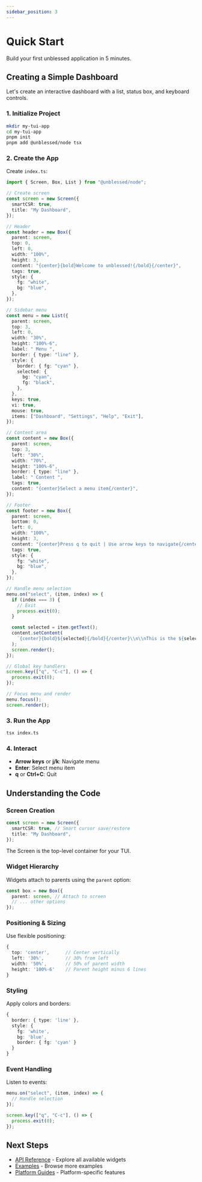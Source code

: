 ```yaml
---
sidebar_position: 3
---
```


# Quick Start

Build your first unblessed application in 5 minutes.

## Creating a Simple Dashboard

Let's create an interactive dashboard with a list, status box, and keyboard controls.

### 1. Initialize Project

```bash
mkdir my-tui-app
cd my-tui-app
pnpm init
pnpm add @unblessed/node tsx
```

### 2. Create the App

Create `index.ts`:

```typescript
import { Screen, Box, List } from "@unblessed/node";

// Create screen
const screen = new Screen({
  smartCSR: true,
  title: "My Dashboard",
});

// Header
const header = new Box({
  parent: screen,
  top: 0,
  left: 0,
  width: "100%",
  height: 3,
  content: "{center}{bold}Welcome to unblessed!{/bold}{/center}",
  tags: true,
  style: {
    fg: "white",
    bg: "blue",
  },
});

// Sidebar menu
const menu = new List({
  parent: screen,
  top: 3,
  left: 0,
  width: "30%",
  height: "100%-6",
  label: " Menu ",
  border: { type: "line" },
  style: {
    border: { fg: "cyan" },
    selected: {
      bg: "cyan",
      fg: "black",
    },
  },
  keys: true,
  vi: true,
  mouse: true,
  items: ["Dashboard", "Settings", "Help", "Exit"],
});

// Content area
const content = new Box({
  parent: screen,
  top: 3,
  left: "30%",
  width: "70%",
  height: "100%-6",
  border: { type: "line" },
  label: " Content ",
  tags: true,
  content: "{center}Select a menu item{/center}",
});

// Footer
const footer = new Box({
  parent: screen,
  bottom: 0,
  left: 0,
  width: "100%",
  height: 3,
  content: "{center}Press q to quit | Use arrow keys to navigate{/center}",
  tags: true,
  style: {
    fg: "white",
    bg: "blue",
  },
});

// Handle menu selection
menu.on("select", (item, index) => {
  if (index === 3) {
    // Exit
    process.exit(0);
  }

  const selected = item.getText();
  content.setContent(
    `{center}{bold}${selected}{/bold}{/center}\\n\\nThis is the ${selected} page.`,
  );
  screen.render();
});

// Global key handlers
screen.key(["q", "C-c"], () => {
  process.exit(0);
});

// Focus menu and render
menu.focus();
screen.render();
```

### 3. Run the App

```bash
tsx index.ts
```

### 4. Interact

- **Arrow keys** or **j/k**: Navigate menu
- **Enter**: Select menu item
- **q** or **Ctrl+C**: Quit

## Understanding the Code

### Screen Creation

```typescript
const screen = new Screen({
  smartCSR: true, // Smart cursor save/restore
  title: "My Dashboard",
});
```

The Screen is the top-level container for your TUI.

### Widget Hierarchy

Widgets attach to parents using the `parent` option:

```typescript
const box = new Box({
  parent: screen, // Attach to screen
  // ... other options
});
```

### Positioning & Sizing

Use flexible positioning:

```typescript
{
  top: 'center',      // Center vertically
  left: '30%',        // 30% from left
  width: '50%',       // 50% of parent width
  height: '100%-6'    // Parent height minus 6 lines
}
```

### Styling

Apply colors and borders:

```typescript
{
  border: { type: 'line' },
  style: {
    fg: 'white',
    bg: 'blue',
    border: { fg: 'cyan' }
  }
}
```

### Event Handling

Listen to events:

```typescript
menu.on("select", (item, index) => {
  // Handle selection
});

screen.key(["q", "C-c"], () => {
  process.exit(0);
});
```

## Next Steps

- [API Reference](/docs/api/generated/widgets.screen.Class.Screen) - Explore all available widgets
- [Examples](/docs/examples/getting-started/simple-box) - Browse more examples
- [Platform Guides](/docs/platforms/nodejs) - Platform-specific features
